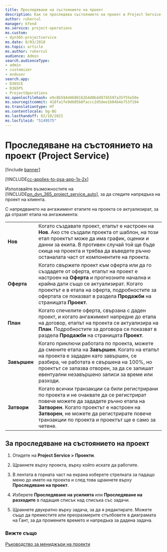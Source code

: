 ```yaml
---
title: Проследяване на състоянието на проект
description: Как се проследява състоянието на проект в Project Service
author: ruhercul
manager: kfend
ms.service: project-operations
ms.custom:
- dyn365-projectservice
ms.date: 8/03/2018
ms.topic: article
ms.author: ruhercul
audience: Admin
search.audienceType:
- admin
- customizer
- enduser
search.app:
- D365CE
- D365PS
- ProjectOperations
ms.openlocfilehash: e9c8b594d468016264d0b4d9745597a35f55e50e
ms.sourcegitcommit: 418fa1fe9d605b8faccc2d5dee1b04b4e753f194
ms.translationtype: HT
ms.contentlocale: bg-BG
ms.lasthandoff: 02/10/2021
ms.locfileid: "5149575"
---
```

# <a name="track-a-projects-status-project-service"></a>Проследяване на състоянието на проект (Project Service)

[!include [banner](../includes/psa-now-project-operations.md)]

[!INCLUDE[cc-applies-to-psa-app-1x-2x](../includes/cc-applies-to-psa-app-1x-2x.md)]

Използвайте възможностите на [!INCLUDE[pn_dyn_365_project_service_auto](../includes/pn-dyn-365-project-service-auto.md)], за да следите напредъка на проект на клиента.  

С напредването на ангажимент етапите на проекта се актуализират, за да отразят етапа на ангажимента:  


|              |                                                                                                                                                                                                                                                                                                  |
|--------------|--------------------------------------------------------------------------------------------------------------------------------------------------------------------------------------------------------------------------------------------------------------------------------------------------|
|   **Нов**    | Когато създавате проект, етапът е настроен на **Нов**. Ако сте създали проекта от шаблон, на този етап проектът може да има график, оценки и данни за екипа. В противен случай той ще бъде скица на проекта и трябва да въведете ръчно останалата част от компонентите на проекта. |
|  **Оферта**   |      Когато свържете проект към оферта или да го създадете от оферта, етапът на проект е настроен на **Оферта** и прогнозните начална и крайна дати също се актуализират. Когато проектът е в етапа на оферта, подробностите за офертата се показват в раздела **Продажби** на страницата **Проект**.      |
|   **План**   |                                     Когато спечелите оферта, свързана с даден проект, и когато ангажимент напредне до етапа на договор, етапът на проекта се актуализира на **План**. Подробностите за договора се показват в раздела **Продажби** на страницата **Проект**.                                      |
| **Завършен** |                    Когато приключи работата по проекта, можете да смените етапа на **Завършен**. Когато на етапът на проекта е зададен като завършен, се разбира, че работата е свършена на 100%, но проектът се запазва отворен, за да се запишат евентуални незавършено записи за време или разходи.                     |
|  **Затвори**   |           Когато всички транзакции са били регистрирани по проекта и не очаквате да се регистрират повече можете да зададете ръчно етапа на **Затворен**. Когато проектът е настроен на **Затворен**, не можете да регистрирате повече транзакции по проекта и проектът ще е само за четене.           |

## <a name="to-track-a-projects-status"></a>За проследяване на състоянието на проект  

1.  Отидете на **Project Service > Проекти**.  

2.  Щракнете върху проекта, върху който искате да работите.  

3.  В лентата в горната част на екрана изберете стрелката за падащо меню до името на проекта и след това щракнете върху **Проследяване на проект**.  

4.  Изберете **Проследяване на усилията** или **Проследяване на разходите** в падащия списък над списъка със задачи.  

5.  Щракнете двукратно върху задача, за да я редактирате. Можете също да преместите или преоразмерите стълбовете в диаграмата на Гант, за да промените времето и напредъка за дадена задача.  

### <a name="see-also"></a>Вижте също  
 [Ръководство за мениджъри на проекти](../psa/project-manager-guide.md)
